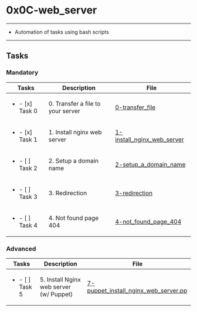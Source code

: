 # 0x0C-web_server

---

* Automation of tasks using bash scripts

---

## Tasks

### Mandatory 

| Tasks | Description | File |
| ----- | ----- | ----- |
| <ul><li> - [x] Task 0 </li></ul> | 0. Transfer a file to your server | [0-transfer_file](0-transfer_file) |
| <ul><li> - [x] Task 1 </li></ul> | 1. Install nginx web server | [1-install_nginx_web_server](1-install_nginx_web_server) |
| <ul><li> - [ ] Task 2 </li></ul> | 2. Setup a domain name | [2-setup_a_domain_name](2-setup_a_domain_name) |
| <ul><li> - [ ] Task 3 </li></ul> | 3. Redirection | [3-redirection](3-redirection) |
| <ul><li> - [ ] Task 4 </li></ul> | 4. Not found page 404 | [4-not_found_page_404](4-not_found_page_404) |

### Advanced

| Tasks | Description | File |
| ----- | ----- | ----- |
| <ul><li> - [ ] Task 5 </li></ul> | 5. Install Nginx web server (w/ Puppet) | [7-puppet_install_nginx_web_server.pp](7-puppet_install_nginx_web_server.pp) |
